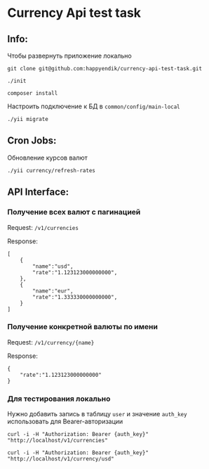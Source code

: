 # Currency Api test task

## Info:

Чтобы развернуть приложение локально

```
git clone git@github.com:happyendik/currency-api-test-task.git

./init

composer install
```

Настроить подключение к БД в `common/config/main-local`

```
./yii migrate
```

## Cron Jobs:

Обновление курсов валют

```
./yii currency/refresh-rates
```
## API Interface:

### Получение всех валют с пагинацией

Request: `/v1/currencies`

Response:
```
[
    {
        "name":"usd",
        "rate":"1.123123000000000",
    },
    {
        "name":"eur",
        "rate":"1.333330000000000",
    }
]
```
### Получение конкретной валюты по имени

Request: `/v1/currency/{name}`

Response:
```
{
    "rate":"1.123123000000000"
}
```
### Для тестирования локально

Нужно добавить запись в таблицу `user` и значение `auth_key` использовать для Bearer-авторизации

`curl -i -H "Authorization: Bearer {auth_key}" "http://localhost/v1/currencies"`

`curl -i -H "Authorization: Bearer {auth_key}" "http://localhost/v1/currency/usd"`
